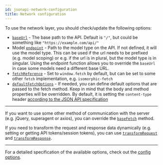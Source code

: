 ```yaml
---
id: jsonapi-network-configuration
title: Network configuration
---
```


To use the network layer, you should check/update the following options:

- [`baseUrl`](jsonapi-config#baseurl) - The base path to the API. Default is `"/"`, but could be something like `"https://example.com/api/"`
- Model [`endpoint`](jsonapi-model) - Path to the model type on the API. If not defined, it will use the model type. This can be used if the url needs to be prefixed (e.g. model scoping) or e.g. if the url is in plural, but the model type is in singular. Using the endpoint function allows you to override the `baseUrl` in case some models need a different base URL.
- [`fetchReference`](jsonapi-config#fetchreference) - Set to `window.fetch` by default, but can be set to some other `fetch` implementation, e.g. `isomorphic-fetch`
- [`defaultFetchOptions`](jsonapi-config#defaultfetchoptions) - If needed, you can define default options that are passed to the fetch method. Keep in mind that the body and method properties will be overridden. By default, it is setting the `content-type` header [according to the JSON API specification](jsonapi-spec-compliance#client-responsibilities)

---

If you want to use some other method of communication with the server (e.g. jQuery, superagent or axios), you can override the [`baseFetch`](jsonapi-config#basefetch) method.

If you need to transform the request and response data dynamically (e.g. setting or getting API tokens/session tokens), you can use [`transformRequest`](jsonapi-config#transformrequest) and [`transformResponse`](jsonapi-config#transformresponse).

---

For a detailed specification of the available options, check out the [config options](jsonapi-config).
